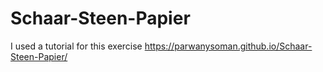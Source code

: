 # Schaar-Steen-Papier

I used a tutorial for this exercise
https://parwanysoman.github.io/Schaar-Steen-Papier/
